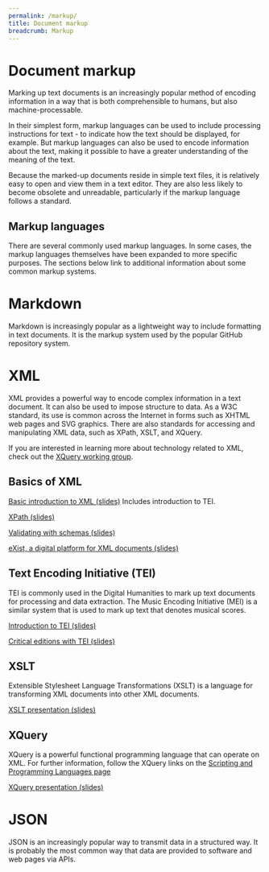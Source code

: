 ```yaml
---
permalink: /markup/
title: Document markup
breadcrumb: Markup
---
```


# Document markup

Marking up text documents is an increasingly popular method of encoding information in a way that is both comprehensible to humans, but also machine-processable.  

In their simplest form, markup languages can be used to include processing instructions for text - to indicate how the text should be displayed, for example.  But markup languages can also be used to encode information about the text, making it possible to have a greater understanding of the meaning of the text. 

Because the marked-up documents reside in simple text files, it is relatively easy to open and view them in a text editor.  They are also less likely to become obsolete and unreadable, particularly if the markup language follows a standard.

## Markup languages

There are several commonly used markup languages.  In some cases, the markup languages themselves have been expanded to more specific purposes.  The sections below link to additional information about some common markup systems.

# Markdown

Markdown is increasingly popular as a lightweight way to include formatting in text documents.  It is the markup system used by the popular GitHub repository system.

# XML

XML provides a powerful way to encode complex information in a text document.  It can also be used to impose structure to data.  As a W3C standard, its use is common across the Internet in forms such as XHTML web pages and SVG graphics.  There are also standards for accessing and manipulating XML data, such as XPath, XSLT, and XQuery.

If you are interested in learning more about technology related to XML, check out the [XQuery working group](https://heardlibrary.github.io/xquery-working-group/).

## Basics of XML

[Basic introduction to XML (slides)](resource/adventures-in-xml.pdf) Includes introduction to TEI.

[XPath (slides)](resource/xpath.pdf)

[Validating with schemas (slides)](resource/validating-with-schemas.pdf)

[eXist, a digital platform for XML documents (slides)](resource/exist.pdf)

## Text Encoding Initiative (TEI)

TEI is commonly used in the Digital Humanities to mark up text documents for processing and data extraction.  The Music Encoding Initiative (MEI) is a similar system that is used to mark up text that denotes musical scores.

[Introduction to TEI (slides)](resource/text-encoding-initiative.pdf)

[Critical editions with TEI (slides)](resource/critical-editions-with-tei.pdf)

## XSLT

Extensible Stylesheet Language Transformations (XSLT) is a language for transforming XML documents into other XML documents.

[XSLT presentation (slides)](resource/xslt.pdf)

## XQuery

XQuery is a powerful functional programming language that can operate on XML.  For further information, follow the XQuery links on the [Scripting and Programming Languages page](../script/)

[XQuery presentation (slides)](resource/xquery.pdf)

# JSON

JSON is an increasingly popular way to transmit data in a structured way.  It is probably the most common way that data are provided to software and web pages via APIs.   